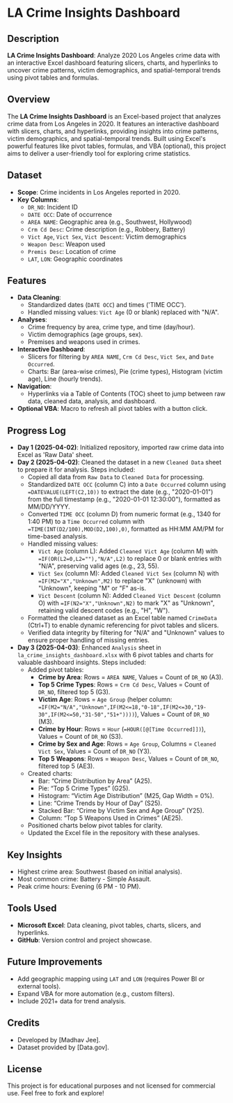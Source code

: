 # LA Crime Insights Dashboard

## Description
**LA Crime Insights Dashboard**: Analyze 2020 Los Angeles crime data with an interactive Excel dashboard featuring slicers, charts, and hyperlinks to uncover crime patterns, 
victim demographics, and spatial-temporal trends using pivot tables and formulas.

## Overview
The **LA Crime Insights Dashboard** is an Excel-based project that analyzes crime data from Los Angeles in 2020. It features an interactive dashboard with slicers, charts, and hyperlinks, 
providing insights into crime patterns, victim demographics, and spatial-temporal trends. Built using Excel's powerful features like pivot tables, formulas, and VBA (optional), this project 
aims to deliver a user-friendly tool for exploring crime statistics.

## Dataset
- **Scope**: Crime incidents in Los Angeles reported in 2020.
- **Key Columns**:
  - `DR_NO`: Incident ID
  - `DATE OCC`: Date of occurrence
  - `AREA NAME`: Geographic area (e.g., Southwest, Hollywood)
  - `Crm Cd Desc`: Crime description (e.g., Robbery, Battery)
  - `Vict Age`, `Vict Sex`, `Vict Descent`: Victim demographics
  - `Weapon Desc`: Weapon used
  - `Premis Desc`: Location of crime
  - `LAT`, `LON`: Geographic coordinates

## Features
- **Data Cleaning**:
  - Standardized dates (`DATE OCC`) and times ('TIME OCC').
  - Handled missing values: `Vict Age` (0 or blank) replaced with "N/A".
- **Analyses**:
  - Crime frequency by area, crime type, and time (day/hour).
  - Victim demographics (age groups, sex).
  - Premises and weapons used in crimes.
- **Interactive Dashboard**:
  - Slicers for filtering by `AREA NAME`, `Crm Cd Desc`, `Vict Sex`, and `Date Occurred`.
  - Charts: Bar (area-wise crimes), Pie (crime types), Histogram (victim age), Line (hourly trends).
- **Navigation**:
  - Hyperlinks via a Table of Contents (TOC) sheet to jump between raw data, cleaned data, analysis, and dashboard.
- **Optional VBA**: Macro to refresh all pivot tables with a button click.

## Progress Log
- **Day 1 (2025-04-02)**: Initialized repository, imported raw crime data into Excel as 'Raw Data' sheet.
- **Day 2 (2025-04-02)**: Cleaned the dataset in a new `Cleaned Data` sheet to prepare it for analysis. Steps included:
  - Copied all data from `Raw Data` to `Cleaned Data` for processing.
  - Standardized `DATE OCC` (column C) into a `Date Occurred` column using `=DATEVALUE(LEFT(C2,10))` to extract the date (e.g., "2020-01-01") from the full timestamp (e.g., "2020-01-01 12:30:00"), formatted as 
    MM/DD/YYYY.
  - Converted `TIME OCC` (column D) from numeric format (e.g., 1340 for 1:40 PM) to a `Time Occurred` column with `=TIME(INT(D2/100),MOD(D2,100),0)`, formatted as HH:MM AM/PM for time-based analysis.
  - Handled missing values:
    - `Vict Age` (column L): Added `Cleaned Vict Age` (column M) with `=IF(OR(L2=0,L2=""),"N/A",L2)` to replace 0 or blank entries with "N/A", preserving valid ages (e.g., 23, 55).
    - `Vict Sex` (column M): Added `Cleaned Vict Sex` (column N) with `=IF(M2="X","Unknown",M2)` to replace "X" (unknown) with "Unknown", keeping "M" or "F" as-is.
    - `Vict Descent` (column N): Added `Cleaned Vict Descent` (column O) with `=IF(N2="X","Unknown",N2)` to mark "X" as "Unknown", retaining valid descent codes (e.g., "H", "W").
  - Formatted the cleaned dataset as an Excel table named `CrimeData` (Ctrl+T) to enable dynamic referencing for pivot tables and slicers.
  - Verified data integrity by filtering for "N/A" and "Unknown" values to ensure proper handling of missing entries.
- **Day 3 (2025-04-03)**: Enhanced `Analysis` sheet in `la_crime_insights_dashboard.xlsx` with 6 pivot tables and charts for valuable dashboard insights. Steps included:
  - Added pivot tables:
    - **Crime by Area**: Rows = `AREA NAME`, Values = Count of `DR_NO` (A3).
    - **Top 5 Crime Types**: Rows = `Crm Cd Desc`, Values = Count of `DR_NO`, filtered top 5 (G3).
    - **Victim Age**: Rows = `Age Group` (helper column: `=IF(M2="N/A","Unknown",IF(M2<=18,"0-18",IF(M2<=30,"19-30",IF(M2<=50,"31-50","51+"))))`), Values = Count of `DR_NO` (M3).
    - **Crime by Hour**: Rows = `Hour` (`=HOUR([@[Time Occurred]])`), Values = Count of `DR_NO` (S3).
    - **Crime by Sex and Age**: Rows = `Age Group`, Columns = `Cleaned Vict Sex`, Values = Count of `DR_NO` (Y3).
    - **Top 5 Weapons**: Rows = `Weapon Desc`, Values = Count of `DR_NO`, filtered top 5 (AE3).
  - Created charts:
    - Bar: “Crime Distribution by Area” (A25).
    - Pie: “Top 5 Crime Types” (G25).
    - Histogram: “Victim Age Distribution” (M25, Gap Width = 0%).
    - Line: “Crime Trends by Hour of Day” (S25).
    - Stacked Bar: “Crime by Victim Sex and Age Group” (Y25).
    - Column: “Top 5 Weapons Used in Crimes” (AE25).
  - Positioned charts below pivot tables for clarity.
  - Updated the Excel file in the repository with these analyses.
 
  
## Key Insights
- Highest crime area: Southwest (based on initial analysis).
- Most common crime: Battery - Simple Assault.
- Peak crime hours: Evening (6 PM - 10 PM).

## Tools Used
- **Microsoft Excel**: Data cleaning, pivot tables, charts, slicers, and hyperlinks.
- **GitHub**: Version control and project showcase.

## Future Improvements
- Add geographic mapping using `LAT` and `LON` (requires Power BI or external tools).
- Expand VBA for more automation (e.g., custom filters).
- Include 2021+ data for trend analysis.

## Credits
- Developed by [Madhav Jee].
- Dataset provided by [Data.gov].

## License
This project is for educational purposes and not licensed for commercial use. Feel free to fork and explore!
